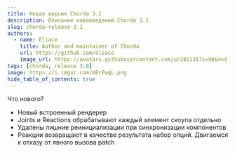 ```yaml
---
title: Новая версия Chorda 3.1
description: Описание нововведений Chorda 3.1
slug: chorda-release-3_1
authors:
  - name: Eliace
    title: Author and maintainer of Chorda
    url: https://github.com/eliace
    image_url: https://avatars.githubusercontent.com/u/281135?s=96&v=4
tags: [chorda, release 3.0]
image: https://i.imgur.com/mErPwqL.png
hide_table_of_contents: true
---
```


Что нового?
- Новый встроенный рендерер
- Joints и Reactions обрабатывают каждый элемент скоупа отдельно
- Удалены лишние реинициализации при синхронизации компонентов
- Реакции возвращают в качестве результата набор опций. Двигаемся к отказу от явного вызова patch

<!--truncate-->

